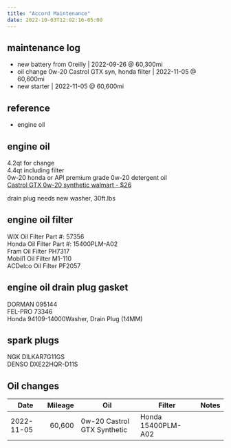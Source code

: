 ```yaml
---
title: "Accord Maintenance"
date: 2022-10-03T12:02:16-05:00
---
```


## maintenance log
- new battery from Oreilly | 2022-09-26 @ 60,300mi
- oil change 0w-20 Castrol GTX syn, honda filter | 2022-11-05 @ 60,600mi
- new starter | 2022-11-05 @ 60,600mi

## reference
- engine oil 

## engine oil
4.2qt for change  
4.4qt including filter  
0w-20 honda or API premium grade 0w-20 detergent oil  
[Castrol GTX 0w-20 synthetic walmart - $26](https://www.walmart.com/ip/Castrol-GTX-Full-Synthetic-0W-20-Motor-Oil-5-Quarts/642506040)    

drain plug needs new washer, 30ft.lbs  

## engine oil filter
WIX Oil Filter Part #: 57356  
Honda Oil Filter Part #: 15400PLM-A02  
Fram Oil Filter PH7317  
Mobil1 Oil Filter M1-110  
ACDelco Oil Filter PF2057  

## engine oil drain plug gasket
DORMAN 095144  
FEL-PRO 73346  
Honda 94109-14000Washer, Drain Plug (14MM)  

## spark plugs
NGK DILKAR7G11GS  
DENSO DXE22HQR-D11S  

## Oil changes
Date | Mileage | Oil | Filter | Notes
---|---:|---|---|---
2022-11-05 | 60,600 | 0w-20 Castrol GTX Synthetic | Honda 15400PLM-A02| 